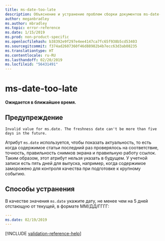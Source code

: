 ```yaml
---
title: ms-date-too-late
description: Объяснение и устранение проблем сборки документов ms-date-too-late
author: meganbradley
ms.author: mbradley
ms.topic: error-reference
ms.date: 1/15/2019
ms.prod: non-product-specific
ms.openlocfilehash: b38392e9f297e4ee4147ca7fc65f938b5cd53403
ms.sourcegitcommit: f374ad2607360f46d88982b4b7ecc63d3ab08235
ms.translationtype: HT
ms.contentlocale: ru-RU
ms.lasthandoff: 02/20/2019
ms.locfileid: "56431491"
---
```

# <a name="ms-date-too-late"></a>ms-date-too-late

**Ожидается в ближайшее время.**

## <a name="warning"></a>Предупреждение

`Invalid value for ms.date. The freshness date can't be more than five days in the future.`

Атрибут `ms.date` используется, чтобы показать актуальность, то есть когда содержимое статьи последний раз проверялось на соответствие, точность, правильность снимков экрана и правильную работу ссылок. Таким образом, этот атрибут нельзя указать в будущем. У учетной записи есть пять дней для выпуска, например, когда содержимое заморожено для контроля качества при подготовке к крупному событию.

## <a name="resolution"></a>Способы устранения

В качестве значения `ms.date` укажите дату, не менее чем на 5 дней отстающую от текущей, в формате ММ/ДД/ГГГГ:

```yml
---
ms.date: 02/19/2019
---
```

<!--make sure to add this file to your includes folder and verify the path-->
[!INCLUDE [validation-reference-help](includes/validation-reference-help.md)]
